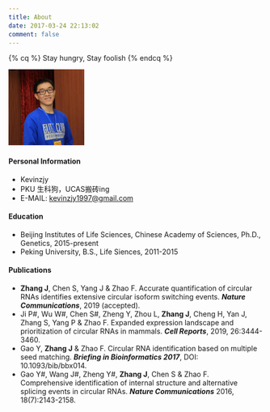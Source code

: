 ```yaml
---
title: About
date: 2017-03-24 22:13:02
comment: false
---
```


{% cq %} Stay hungry, Stay foolish {% endcq %}

<img src="/assets/img/cv.jpg" width="150" height="150">

#### Personal Information

- Kevinzjy
- PKU 生科狗，UCAS搬砖ing
- E-MAIL: kevinzjy1997@gmail.com

#### Education

- Beijing Institutes of Life Sciences, Chinese Academy of Sciences, Ph.D., Genetics, 2015-present
- Peking University, B.S., Life Siences, 2011-2015

#### Publications

- **Zhang J**, Chen S, Yang J & Zhao F. Accurate quantification of circular RNAs identifies extensive circular isoform switching events. ***Nature Communications***, 2019 (accepted).
- Ji P#, Wu W#, Chen S#, Zheng Y, Zhou L, **Zhang J**, Cheng H, Yan J, Zhang S, Yang P & Zhao F. Expanded expression landscape and prioritization of circular RNAs in mammals. ***Cell Reports***, 2019, 26:3444-3460.
- Gao Y, **Zhang J** & Zhao F. Circular RNA identification based on multiple seed matching. ***Briefing in Bioinformatics 2017***, DOI: 10.1093/bib/bbx014.
- Gao Y#, Wang J#, Zheng Y#, **Zhang J**, Chen S & Zhao F. Comprehensive identification of internal structure and alternative splicing events in circular RNAs. ***Nature Communications*** 2016, 18(7):2143-2158.
